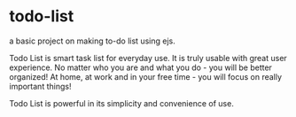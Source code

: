 # todo-list
a basic project on making to-do list using ejs.

Todo List is smart task list for everyday use.
It is truly usable with great user experience.
No matter who you are and what you do - you will be better organized!
At home, at work and in your free time - you will focus on really important things!

Todo List is powerful in its simplicity and convenience of use.


